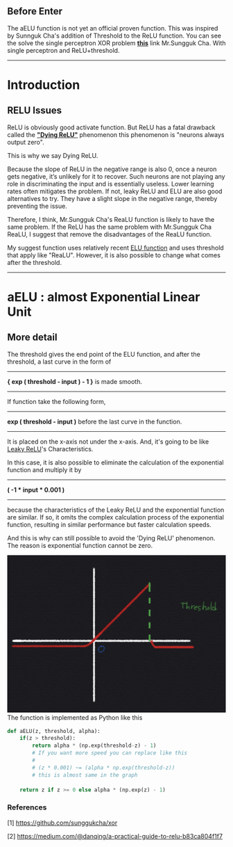 ## Before Enter

The aELU function is not yet an official proven function.
This was inspired by  Sunnguk Cha's addition of Threshold to the ReLU function. You can see the solve the single perceptron XOR problem **[this](https://github.com/sunggukcha/xor)** link Mr.Sungguk Cha. With single perceptron and ReLU+threshold.
* * *

# Introduction
## RELU Issues

ReLU is obviously good activate function. But ReLU has a fatal drawback called the **["Dying ReLU"](https://medium.com/@danqing/a-practical-guide-to-relu-b83ca804f1f7)** phenomenon this phenomenon is "neurons always output zero".

This is why we say Dying ReLU.

Because the slope of ReLU in the negative range is also 0, once a neuron gets negative, it’s unlikely for it to recover. 
Such neurons are not playing any role in discriminating the input and is essentially useless. 
Lower learning rates often mitigates the problem. If not, leaky ReLU and ELU are also good alternatives to try. 
They have a slight slope in the negative range, thereby preventing the issue.

Therefore, I think, Mr.Sungguk Cha's ReaLU function is likely to have the same problem. If the ReLU has the same problem with Mr.Sungguk Cha ReaLU, I suggest that remove the disadvantages of the ReaLU function.

My suggest function uses relatively recent [ELU function](https://arxiv.org/abs/1511.07289) and uses threshold that apply like "ReaLU". However, it is also possible to change what comes after the threshold.
* * *

# aELU : almost Exponential Linear Unit
## More detail

The threshold gives the end point of the ELU function, and after the threshold, 
a last curve in the form of 

* * *
**{ exp ( threshold - input ) - 1 }** is made smooth. 
* * *

If function take the following form, 

* * *
**exp ( threshold - input )** before the last curve in the function.
* * *

It is placed on the x-axis not under the x-axis. 
And, it's going to be like [Leaky ReLU](https://arxiv.org/abs/1505.00853)'s Characteristics.

In this case, it is also possible to eliminate the calculation of the exponential function and multiply it by 

* * *
**( -1 * input * 0.001 )**
* * *

because the characteristics of the Leaky ReLU and the exponential function are similar. If so, it omits the complex calculation process of the exponential function, resulting in similar performance but faster calculation speeds.

And this is why can still possible to avoid the 'Dying ReLU' phenomenon. The reason is exponential function cannot be zero.


![Results](./image/aELU.jpeg)
The function is implemented as Python like this 

```python
def aELU(z, threshold, alpha):
    if(z > threshold):
        return alpha * (np.exp(threshold-z) - 1) 
        # If you want more speed you can replace like this 
        # 
        # (z * 0.001) ~= (alpha * np.exp(threshold-z))
        # this is almost same in the graph 
    
    return z if z >= 0 else alpha * (np.exp(z) - 1)
```


### References

[1] https://github.com/sunggukcha/xor

[2] https://medium.com/@danqing/a-practical-guide-to-relu-b83ca804f1f7
